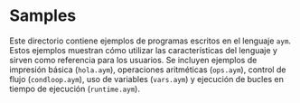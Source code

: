 # Samples

Este directorio contiene ejemplos de programas escritos en el lenguaje `aym`. Estos ejemplos muestran cómo utilizar las características del lenguaje y sirven como referencia para los usuarios. Se incluyen ejemplos de impresión básica (`hola.aym`), operaciones aritméticas (`ops.aym`), control de flujo (`condloop.aym`), uso de variables (`vars.aym`) y ejecución de bucles en tiempo de ejecución (`runtime.aym`).
